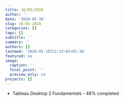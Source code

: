 ```yaml
---
title: 16/05/2020
author: ''
date: '2020-05-16'
slug: 16-05-2020
categories: []
tags: []
subtitle: ''
summary: ''
authors: []
lastmod: '2020-05-16T22:33:03+05:30'
featured: no
image:
  caption: ''
  focal_point: ''
  preview_only: no
projects: []
---
```


- Tableau Desktop 2 Fundamentals - 48% completed